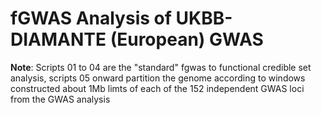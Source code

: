 # fGWAS Analysis of UKBB-DIAMANTE (European) GWAS 

**Note**: Scripts 01 to 04 are the "standard" fgwas to functional credible set analysis, scripts 05 onward partition the genome according to windows constructed about 1Mb limts of each of the 152 independent GWAS loci from the GWAS analysis 
